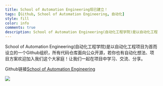 ```yaml
---
title: School of Automation Engineering现已建立！
tags: [Github, School of Automation Engineering, 自动化]
style: fill
color: info
comments: true
description: School of Automation Engineering(自动化工程学院)是以自动化工程项目为首而设立的一个Github组织，所有代码仓库面向公众开源，若你也有自动化想法、项目方案欢迎加入我们这个大家庭！让我们一起在项目中学习、交流、分享。
---  
```

School of Automation Engineering(自动化工程学院)是以自动化工程项目为首而设立的一个Github组织，所有代码仓库面向公众开源，若你也有自动化想法、项目方案欢迎加入我们这个大家庭！让我们一起在项目中学习、交流、分享。


Github链接[School of Automation Engineering](https://github.com/School-of-Automation-Engineering)

![](../assets/2022-06-12-img/School%20of%20Automation%20Engineering.jpg)